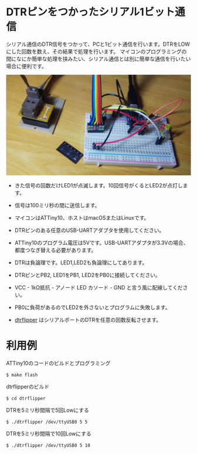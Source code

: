 # DTRピンをつかったシリアル1ビット通信

シリアル通信のDTR信号をつかって、PCと1ビット通信を行います。DTRをLOWにした回数を数え、その結果で処理を行います。
マイコンのプログラミングの間になにか簡単な処理を挟みたい、シリアル通信とは別に簡単な通信を行いたい場合に便利です。

![photo](./photo1.jpg)

* きた信号の回数だけLED1が点滅します。10回信号がくるとLED2が点灯します。
* 信号は100ミリ秒の間に送信します。

* マイコンはATTiny10、ホストはmacOSまたはLinuxです。
* DTRピンのある任意のUSB-UARTアダプタを使用してください。
* ATTiny10のプログラム電圧は5Vです。USB-UARTアダプタが3.3Vの場合、都度つなぎ替える必要があります。
* DTRは負論理です。LED1,LED2も負論理にしてあります。
* DTRピンとPB2, LED1をPB1, LED2をPB0に接続してください。
* VCC - 1kΩ抵抗 - アノード LED カソード - GND と言う風に配線してください。
* PB0に負荷があるのでLED2を外さないとプログラムに失敗します。
* [dtrflipper](./dtrflipper) はシリアルポートのDTRを任意の回数反転させます。

# 利用例

ATTiny10のコードのビルドとプログラミング

	$ make flash

dtrflipperのビルド

	$ cd dtrflipper

DTRを5ミリ秒間隔で5回Lowにする

	$ ./dtrflipper /dev/ttyUSB0 5 5 

DTRを5ミリ秒間隔で10回Lowにする

	$ ./dtrflipper /dev/ttyUSB0 5 10

